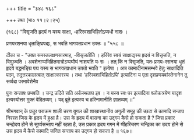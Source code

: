 +++
title = "३४८ १६८"

+++
तथा (भा० ११।२।२५) 



(१६८) "विसृजति हृदयं न यस्य साक्षा, -हरिरवशाभिहितोऽप्यधौ नाशः । 

प्रणयरशनया धृताङ्घ्रिपद्यः, स भवति भागवतप्रधान उक्तः ॥ "५५८ ॥ 

टीका च - "उक्त समस्तलक्षणसारमाह, -विसृजतीति । हरिरेव स्वयं साक्षाद्यस्य हृदयं न विसृजति, न विमुञ्चति । अवशेनाप्यभिहितमात्रोऽप्यघौघं नाशयति यः सः । तत् किं न विसृजति, यतः प्रणय-रसनया धृतं हृदये बद्धमङ्घ्रि पद्म यस्य स भागवतप्रधान उक्तो भवति " इत्येषा । अत्र कामादीनामसम्भवे हेतुः साक्षादिति पदम्, तदुत्तरकालत्वात् साक्षात्कारस्य । तथा 'हरिरवशाभिहितोऽपि' इत्यादिना य एता दृशप्रणयवांस्तेनानेन तु सर्व्वदा परमावेशेनैव 

पुनः सन्ताषः प्रभवति । चन्द्र उदिते सति अर्कस्थताप इव । न यस्य स्वः पर इत्यादिना श्लोकत्रयेण यादृश इत्यस्योत्तर मुक्तं वेदितव्यम् । यद् ब्रूते इत्यस्य च हरिनामानीति ज्ञातव्यम् ॥” 

श्रीभगवान् के प्रचुर पराक्रम शाली चरण युगल की शाखास्थानीय अगुली समूह की च्छटा से कामादि सन्ताप निरस्त जिस के हृदय में हुआ है। उस के हृदय में वासना का उद्गम कैसे हो सकता है ? जिस प्रकार चन्द्रोदय होने से सूर्य्यसन्ताप नहीं रहता है, उस प्रकार हृदय गगन में श्रीहरिचरण चन्द्रिका का उदय होने से उस हृदय में कैसे कामादि जनित सन्ताप का उद्गम हो सकता है ॥ १६७॥ 

